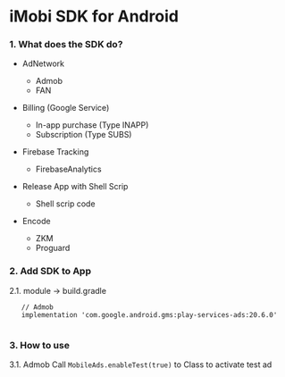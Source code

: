 # iMobi SDK for Android

### 1. What does the SDK do?

 - AdNetwork
    + Admob
    + FAN

 - Billing (Google Service)
    + In-app purchase (Type INAPP)
    + Subscription (Type SUBS)
   
 - Firebase Tracking
    + FirebaseAnalytics

 - Release App with Shell Scrip
    + Shell scrip code
   
- Encode
    + ZKM
    + Proguard


### 2. Add SDK to App

2.1. module -> build.gradle
```
   // Admob
   implementation 'com.google.android.gms:play-services-ads:20.6.0'
   
```

### 3. How to use
3.1. Admob
    Call ```MobileAds.enableTest(true)``` to Class<out Application> to activate test ad 